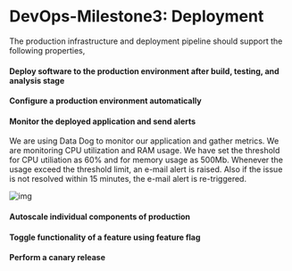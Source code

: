 # DevOps-Milestone3: Deployment

The production infrastructure and deployment pipeline should support the following properties,

#### Deploy software to the production environment after build, testing, and analysis stage

#### Configure a production environment automatically

#### Monitor the deployed application and send alerts
We are using Data Dog to monitor our application and gather metrics. We are monitoring CPU utilization and RAM usage. We have set the threshold for CPU utiliation as 60% and for memory usage as 500Mb. Whenever the usage exceed the threshold limit, an e-mail alert is raised. Also if the issue is not resolved within 15 minutes, the e-mail alert is re-triggered.

![img](/img/metric.jpg)
#### Autoscale individual components of production


#### Toggle functionality of a feature using feature flag

#### Perform a canary release



